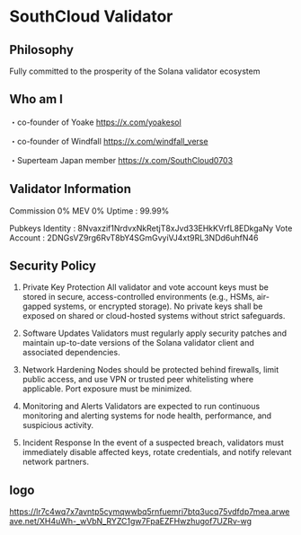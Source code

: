 # SouthCloud Validator
## Philosophy
Fully committed to the prosperity of the Solana validator ecosystem

## Who am I
・co-founder of Yoake
https://x.com/yoakesol

・co-founder of Windfall
https://x.com/windfall_verse

・Superteam Japan member
https://x.com/SouthCloud0703

## Validator Information
Commission	0%
MEV	0%
Uptime : 99.99%

Pubkeys
Identity : 8Nvaxzif1NrdvxNkRetjT8xJvd33EHkKVrfL8EDkgaNy
Vote Account : 2DNGsVZ9rg6RvT8bY4SGmGvyiVJ4xt9RL3NDd6uhfN46

## Security Policy
1. Private Key Protection
All validator and vote account keys must be stored in secure, access-controlled environments (e.g., HSMs, air-gapped systems, or encrypted storage). No private keys shall be exposed on shared or cloud-hosted systems without strict safeguards.

2. Software Updates
Validators must regularly apply security patches and maintain up-to-date versions of the Solana validator client and associated dependencies.

3. Network Hardening
Nodes should be protected behind firewalls, limit public access, and use VPN or trusted peer whitelisting where applicable. Port exposure must be minimized.

4. Monitoring and Alerts
Validators are expected to run continuous monitoring and alerting systems for node health, performance, and suspicious activity.

5. Incident Response
In the event of a suspected breach, validators must immediately disable affected keys, rotate credentials, and notify relevant network partners.

## logo
https://lr7c4wq7x7avntp5cymqwwbq5rnfuemri7btq3ucq75vdfdp7mea.arweave.net/XH4uWh-_wVbN_RYZC1gw7FpaEZFHwzhugof7UZRv-wg